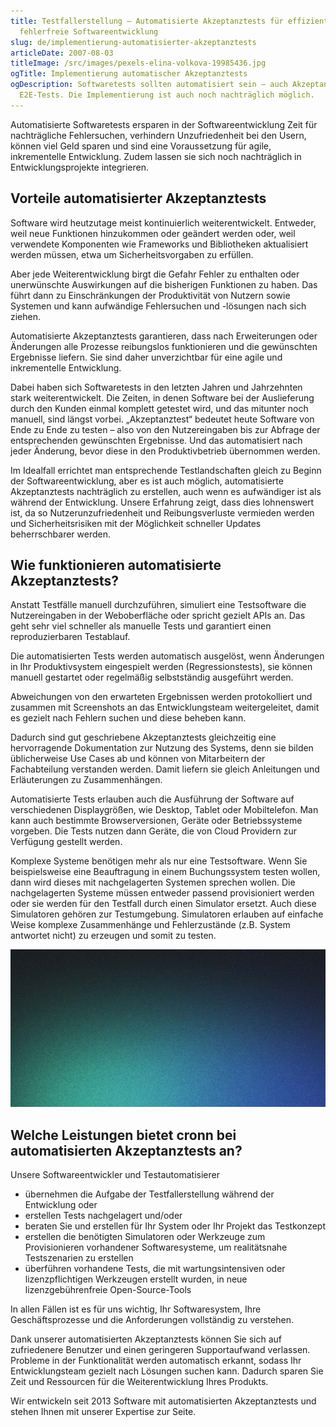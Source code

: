 ```yaml
---
title: Testfallerstellung – Automatisierte Akzeptanztests für effiziente und
  fehlerfreie Softwareentwicklung
slug: de/implementierung-automatisierter-akzeptanztests
articleDate: 2007-08-03
titleImage: /src/images/pexels-elina-volkova-19985436.jpg
ogTitle: Implementierung automatischer Akzeptanztests
ogDescription: Softwaretests sollten automatisiert sein – auch Akzeptanz-, bzw.
  E2E-Tests. Die Implementierung ist auch noch nachträglich möglich.
---
```

Automatisierte Softwaretests ersparen in der Softwareentwicklung Zeit für nachträgliche Fehlersuchen, verhindern Unzufriedenheit bei den Usern, können viel Geld sparen und sind eine Voraussetzung für agile, inkrementelle Entwicklung. Zudem lassen sie sich noch nachträglich in Entwicklungsprojekte integrieren.

## Vorteile automatisierter Akzeptanztests

Software wird heutzutage meist kontinuierlich weiterentwickelt. Entweder, weil neue Funktionen hinzukommen oder geändert werden oder, weil verwendete Komponenten wie Frameworks und Bibliotheken aktualisiert werden müssen, etwa um Sicherheitsvorgaben zu erfüllen.

Aber jede Weiter­entwicklung birgt die Gefahr Fehler zu enthalten oder unerwünschte Auswirkungen auf die bisherigen Funktionen zu haben. Das führt dann zu Einschränkungen der Produktivität von Nutzern sowie Systemen und kann aufwändige Fehlersuchen und -lösungen nach sich ziehen.

Automatisierte Akzeptanz­tests garantieren, dass nach Erweiterungen oder Änderungen alle Prozesse reibungslos funktionieren und die gewünschten Ergebnisse liefern. Sie sind daher unverzichtbar für eine agile und inkrementelle Entwicklung.

Dabei haben sich Softwaretests in den letzten Jahren und Jahrzehnten stark weiterentwickelt. Die Zeiten, in denen Software bei der Auslieferung durch den Kunden einmal komplett getestet wird, und das mitunter noch manuell, sind längst vorbei. „Akzeptanztest“ bedeutet heute Software von Ende zu Ende zu testen – also von den Nutzer­eingaben bis zur Abfrage der entsprechenden gewünschten Ergebnisse. Und das automatisiert nach jeder Änderung, bevor diese in den Produktivbetrieb übernommen werden.

Im Idealfall errichtet man entsprechende Testlandschaften gleich zu Beginn der Software­entwicklung, aber es ist auch möglich, automatisierte Akzeptanz­tests nachträglich zu erstellen, auch wenn es aufwändiger ist als während der Entwicklung. Unsere Erfahrung zeigt, dass dies lohnenswert ist, da so Nutzer­unzufriedenheit und Reibungsverluste vermieden werden und Sicherheitsrisiken mit der Möglichkeit schneller Updates beherrschbarer werden.

## Wie funktionieren automatisierte Akzeptanztests?

Anstatt Testfälle manuell durchzuführen, simuliert eine Testsoftware die Nutzer­eingaben in der Weboberfläche oder spricht gezielt APIs an. Das geht sehr viel schneller als manuelle Tests und garantiert einen reproduzierbaren Testablauf.

Die automatisierten Tests werden automatisch ausgelöst, wenn Änderungen in Ihr Produktivsystem eingespielt werden (Regressionstests), sie können manuell gestartet oder regelmäßig selbstständig ausgeführt werden.

Abweichungen von den erwarteten Ergebnissen werden protokolliert und zusammen mit Screenshots an das Entwicklungs­team weitergeleitet, damit es gezielt nach Fehlern suchen und diese beheben kann.

Dadurch sind gut geschriebene Akzeptanz­tests gleichzeitig eine hervorragende Dokumentation zur Nutzung des Systems, denn sie bilden üblicherweise Use Cases ab und können von Mitarbeitern der Fachabteilung verstanden werden. Damit liefern sie gleich Anleitungen und Erläuterungen zu Zusammenhängen.

Automatisierte Tests erlauben auch die Ausführung der Software auf verschiedenen Displaygrößen, wie Desktop, Tablet oder Mobiltelefon. Man kann auch bestimmte Browserversionen, Geräte oder Betriebssysteme vorgeben. Die Tests nutzen dann Geräte, die von Cloud Providern zur Verfügung gestellt werden.

Komplexe Systeme benötigen mehr als nur eine Testsoftware. Wenn Sie beispielsweise eine Beauftragung in einem Buchungssystem testen wollen, dann wird dieses mit nachgelagerten Systemen sprechen wollen. Die nachgelagerten Systeme müssen entweder passend provisioniert werden oder sie werden für den Testfall durch einen Simulator ersetzt. Auch diese Simulatoren gehören zur Testumgebung. Simulatoren erlauben auf einfache Weise komplexe Zusammenhänge und Fehlerzustände (z.B. System antwortet nicht) zu erzeugen und somit zu testen.



![Beispiel einer Testumgebung für ein Buchungssystem.](../../../images/blog-placeholder-2.jpg "Beispiel einer Testumgebung für ein Buchungssystem.")

## Welche Leistungen bietet cronn bei automatisierten Akzeptanztests an?

Unsere Softwareentwickler und Testautomatisierer



* übernehmen die Aufgabe der Testfallerstellung während der Entwicklung oder
* erstellen Tests nachgelagert und/oder
* beraten Sie und erstellen für Ihr System oder Ihr Projekt das Testkonzept
* erstellen die benötigten Simulatoren oder Werkzeuge zum Provisionieren vorhandener Softwaresysteme, um realitätsnahe Testszenarien zu erstellen
* überführen vorhandene Tests, die mit wartungsintensiven oder lizenzpflichtigen Werkzeugen erstellt wurden, in neue lizenzgebührenfreie Open-Source-Tools

In allen Fällen ist es für uns wichtig, Ihr Softwaresystem, Ihre Geschäftsprozesse und die Anforderungen vollständig zu verstehen.

Dank unserer automatisierten Akzeptanz­tests können Sie sich auf zufriedenere Benutzer und einen geringeren Supportaufwand verlassen. Probleme in der Funktionalität werden automatisch erkannt, sodass Ihr Entwicklungs­team gezielt nach Lösungen suchen kann. Dadurch sparen Sie Zeit und Ressourcen für die Weiter­entwicklung Ihres Produkts.

Wir entwickeln seit 2013 Software mit automatisierten Akzeptanz­tests und stehen Ihnen mit unserer Expertise zur Seite.
